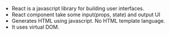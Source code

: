 * React is a javascript library for building user interfaces.
* React component take some input(props, state) and output UI
* Generates HTML using javascript. No HTML template language.
* It uses virtual DOM.
